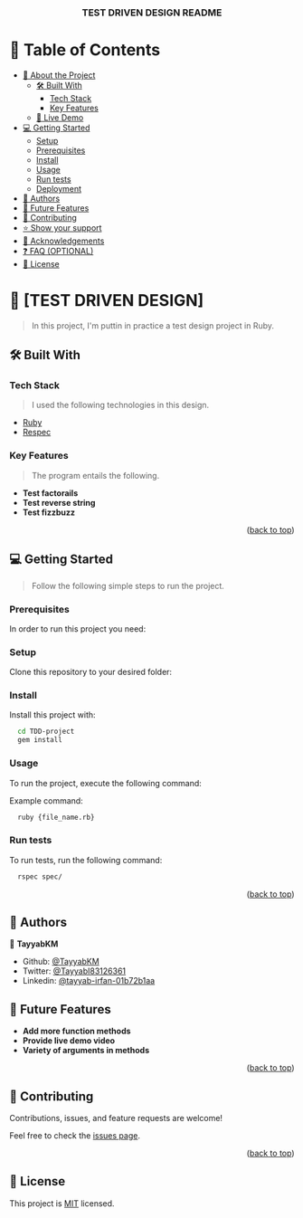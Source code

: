 <a name="readme-top"></a>

<div align="center">
  <h3><b>TEST DRIVEN DESIGN README</b></h3>

</div>

<!-- TABLE OF CONTENTS -->

# 📗 Table of Contents

- [📖 About the Project](#about-project)
  - [🛠 Built With](#built-with)
    - [Tech Stack](#tech-stack)
    - [Key Features](#key-features)
  - [🚀 Live Demo](#live-demo)
- [💻 Getting Started](#getting-started)
  - [Setup](#setup)
  - [Prerequisites](#prerequisites)
  - [Install](#install)
  - [Usage](#usage)
  - [Run tests](#run-tests)
  - [Deployment](#triangular_flag_on_post-deployment)
- [👥 Authors](#authors)
- [🔭 Future Features](#future-features)
- [🤝 Contributing](#contributing)
- [⭐️ Show your support](#support)
- [🙏 Acknowledgements](#acknowledgements)
- [❓ FAQ (OPTIONAL)](#faq)
- [📝 License](#license)

<!-- PROJECT DESCRIPTION -->

# 📖 [TEST DRIVEN DESIGN] <a name="about-project"></a>

> In this project, I'm puttin in practice a test design project in Ruby.


## 🛠 Built With <a name="built-with"></a>

### Tech Stack <a name="tech-stack"></a>

> I used the following technologies in this design.

  <ul>
    <li><a href="https://ruby.org/">Ruby</a></li>
    <li><a href="https://respec.com//">Respec</a></li>
  </ul>


<!-- Features -->

### Key Features <a name="key-features"></a>

> The program entails the following.

- **Test factorails**
- **Test reverse string**
- **Test fizzbuzz**

<p align="right">(<a href="#readme-top">back to top</a>)</p>

<!-- GETTING STARTED -->

## 💻 Getting Started <a name="getting-started"></a>

> Follow the following simple steps to run the project.

### Prerequisites

In order to run this project you need:


### Setup

Clone this repository to your desired folder:



### Install

Install this  project with:



```sh
  cd TDD-project 
  gem install
```


### Usage

To run the project, execute the following command:


Example command:

```sh
  ruby {file_name.rb}
```

### Run tests

To run tests, run the following command:



```sh
  rspec spec/
```


<p align="right">(<a href="#readme-top">back to top</a>)</p>

<!-- AUTHORS -->

## 👥 Authors <a name="authors"></a>

👤 **TayyabKM**

- Github: [@TayyabKM](https://github.com/Tayyab-Kamboh)
- Twitter: [@TayyabI83126361](https://twitter.com/TayyabI83126361)
- Linkedin: [@tayyab-irfan-01b72b1aa](https://www.linkedin.com/in/tayyab-irfan-01b72b1aa/)

<!-- FUTURE FEATURES -->

## 🔭 Future Features <a name="future-features"></a>

-  **Add more function methods**
- **Provide live demo video**
- **Variety of arguments in methods**

<p align="right">(<a href="#readme-top">back to top</a>)</p>

<!-- CONTRIBUTING -->

## 🤝 Contributing <a name="contributing"></a>

Contributions, issues, and feature requests are welcome!

Feel free to check the [issues page](../../issues/).

<p align="right">(<a href="#readme-top">back to top</a>)</p>

<!-- LICENSE -->

## 📝 License <a name="license"></a>

This project is [MIT](./LICENSE) licensed.
